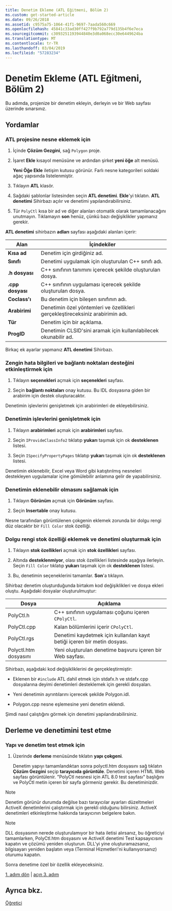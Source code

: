 ```yaml
---
title: Denetim Ekleme (ATL Eğitmeni, Bölüm 2)
ms.custom: get-started-article
ms.date: 09/26/2018
ms.assetid: c9575a75-1064-41f1-9697-7aada560c669
ms.openlocfilehash: 45841c33ad30ff427f9b792a779d135b4f6e7eca
ms.sourcegitcommit: c3093251193944840e3d0a068ecc30e6449624ba
ms.translationtype: MT
ms.contentlocale: tr-TR
ms.lasthandoff: 03/04/2019
ms.locfileid: "57283234"
---
```

# <a name="adding-a-control-atl-tutorial-part-2"></a>Denetim Ekleme (ATL Eğitmeni, Bölüm 2)

Bu adımda, projenize bir denetim ekleyin, derleyin ve bir Web sayfası üzerinde sınarsınız.

## <a name="procedures"></a>Yordamlar

### <a name="to-add-an-object-to-an-atl-project"></a>ATL projesine nesne eklemek için

1. İçinde **Çözüm Gezgini**, sağ `Polygon` proje.

1. İşaret **Ekle** kısayol menüsüne ve ardından şirket **yeni öğe** alt menüsü.

    **Yeni Öğe Ekle** iletişim kutusu görünür. Farlı nesne kategorileri soldaki ağaç yapısında listelenmiştir.

1. Tıklayın **ATL** klasör.

1. Sağdaki şablonlar listesinden seçin **ATL denetimi**. **Ekle**'yi tıklatın. **ATL denetimi** Sihirbazı açılır ve denetimi yapılandırabilirsiniz.

1. Tür `PolyCtl` kısa bir ad ve diğer alanları otomatik olarak tamamlanacağını unutmayın. Tıklamayın **son** henüz, çünkü bazı değişiklikler yapmanız gerekir.

**ATL denetimi** sihirbazın **adları** sayfası aşağıdaki alanları içerir:

|Alan|İçindekiler|
|-----------|--------------|
|**Kısa ad**|Denetim için girdiğiniz ad.|
|**Sınıfı**|Denetimi uygulamak için oluşturulan C++ sınıfı adı.|
|**.h dosyası**|C++ sınıfının tanımını içerecek şekilde oluşturulan dosya.|
|**.cpp dosyası**|C++ sınıfının uygulaması içerecek şekilde oluşturulan dosya.|
|**Coclass'ı**|Bu denetim için bileşen sınıfının adı.|
|**Arabirimi**|Denetimin özel yöntemleri ve özellikleri gerçekleştireceksiniz arabirimin adı.|
|**Tür**|Denetim için bir açıklama.|
|**ProgID**|Denetimin CLSID'sini aramak için kullanılabilecek okunabilir ad.|

Birkaç ek ayarlar yapmanız **ATL denetimi** Sihirbazı.

### <a name="to-enable-support-for-rich-error-information-and-connection-points"></a>Zengin hata bilgileri ve bağlantı noktaları desteğini etkinleştirmek için

1. Tıklayın **seçenekleri** açmak için **seçenekleri** sayfası.

1. Seçin **bağlantı noktaları** onay kutusu. Bu IDL dosyasına giden bir arabirim için destek oluşturacaktır.

Denetimin işlevlerini genişletmek için arabirimleri de ekleyebilirsiniz.

### <a name="to-extend-the-controls-functionality"></a>Denetimin işlevlerini genişletmek için

1. Tıklayın **arabirimleri** açmak için **arabirimleri** sayfası.

1. Seçin `IProvideClassInfo2` tıklatıp **yukarı** taşımak için ok **desteklenen** listesi.

1. Seçin `ISpecifyPropertyPages` tıklatıp **yukarı** taşımak için ok **desteklenen** listesi.

Denetimin eklenebilir, Excel veya Word gibi katıştırılmış nesneleri destekleyen uygulamalar içine gömülebilir anlamına gelir de yapabilirsiniz.

### <a name="to-make-the-control-insertable"></a>Denetimin eklenebilir olmasını sağlamak için

1. Tıklayın **Görünüm** açmak için **Görünüm** sayfası.

1. Seçin **Insertable** onay kutusu.

Nesne tarafından görüntülenen çokgenin eklemek zorunda bir dolgu rengi düz olacaktır bir `Fill Color` stok özelliği.

### <a name="to-add-a-fill-color-stock-property-and-create-the-control"></a>Dolgu rengi stok özelliği eklemek ve denetimi oluşturmak için

1. Tıklayın **stok özellikleri** açmak için **stok özellikleri** sayfası.

1. Altında **desteklenmiyor**, olası stok özellikleri listesinde aşağıya ilerleyin. Seçin `Fill Color` tıklatıp **yukarı** taşımak için ok **desteklenen** listesi.

1. Bu, denetimin seçeneklerini tamamlar. **Son**'a tıklayın.

Sihirbaz denetim oluşturduğunda birtakım kod değişiklikleri ve dosya ekleri oluştu. Aşağıdaki dosyalar oluşturulmuştur:

|Dosya|Açıklama|
|----------|-----------------|
|PolyCtl.h|C++ sınıfının uygulaması çoğunu içeren `CPolyCtl`.|
|PolyCtl.cpp|Kalan bölümlerini içerir `CPolyCtl`.|
|PolyCtl.rgs|Denetimi kaydetmek için kullanılan kayıt betiği içeren bir metin dosyası.|
|Polyctl.htm dosyasını|Yeni oluşturulan denetime başvuru içeren bir Web sayfası.|

Sihirbazı, aşağıdaki kod değişikliklerini de gerçekleştirmiştir:

- Eklenen bir `#include` ATL dahil etmek için stdafx.h ve stdafx.cpp dosyalarına deyimi denetimleri desteklemek için gerekli dosyaları.

- Yeni denetimin ayrıntılarını içerecek şekilde Polygon.idl.

- Polygon.cpp nesne eşlemesine yeni denetim eklendi.

Şimdi nasıl çalıştığını görmek için denetimi yapılandırabilirsiniz.

## <a name="building-and-testing-the-control"></a>Derleme ve denetimini test etme

### <a name="to-build-and-test-the-control"></a>Yapı ve denetim test etmek için

1. Üzerinde **derleme** menüsünde tıklatın **yapı çokgeni**.

    Denetim yapıyı tamamlandıktan sonra polyctl.htm dosyasını sağ tıklatın **Çözüm Gezgini** seçip **tarayıcıda görüntüle**. Denetimi içeren HTML Web sayfası görüntülenir. "PolyCtl nesnesi için ATL 8.0 test sayfası" başlığını ve PolyCtl metin içeren bir sayfa görmeniz gerekir. Bu denetiminizdir.

> [!NOTE]
> Denetim görünür durumda değilse bazı tarayıcılar ayarları düzeltmeleri ActiveX denetimlerini çalıştırmak için gerekli olduğunu bilirsiniz. ActiveX denetimleri etkinleştirme hakkında tarayıcının belgelere bakın.

> [!NOTE]
> DLL dosyasının nerede oluşturulamıyor bir hata iletisi alırsanız, bu öğreticiyi tamamlarken, PolyCtl.htm dosyasını ve ActiveX denetimi Test kapsayıcısını kapatın ve çözümü yeniden oluşturun. DLL'yi yine oluşturamazsanız, bilgisayarı yeniden başlatın veya (Terminal Hizmetleri'ni kullanıyorsanız) oturumu kapatın.

Sonra denetime özel bir özellik ekleyeceksiniz.

[1. adım dön](../atl/creating-the-project-atl-tutorial-part-1.md) &#124; [açın 3. adım](../atl/adding-a-property-to-the-control-atl-tutorial-part-3.md)

## <a name="see-also"></a>Ayrıca bkz.

[Öğretici](../atl/active-template-library-atl-tutorial.md)
